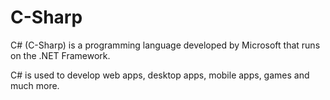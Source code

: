 # C-Sharp

C# (C-Sharp) is a programming language developed by Microsoft that runs on the .NET Framework.

C# is used to develop web apps, desktop apps, mobile apps, games and much more.
